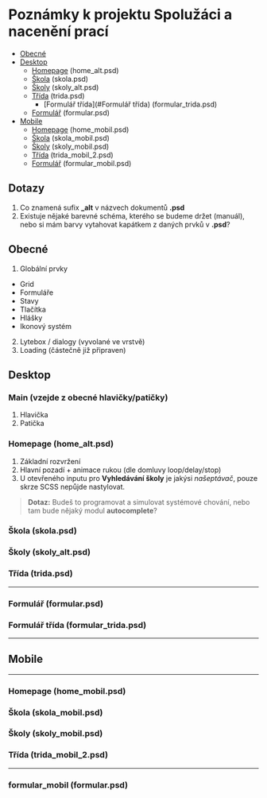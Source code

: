 # Poznámky k projektu Spolužáci a nacenění prací

* [Obecné](#Obecné)
* [Desktop](#Desktop)
  * [Homepage](#Homepage) (home_alt.psd)
  * [Škola](#Škola) (skola.psd) 
  * [Školy](#Školy) (skoly_alt.psd)
  * [Třída](#Třída) (trida.psd)
    * [Formulář třída](#Formulář třída) (formular_trida.psd) 
  * [Formulář](#Formulář) (formular.psd)
* [Mobile](#Mobile)
  * [Homepage](#Homepage) (home_mobil.psd)
  * [Škola](#Škola) (skola_mobil.psd) 
  * [Školy](#Školy) (skoly_mobil.psd)
  * [Třída](#Třída) (trida_mobil_2.psd)
  * [Formulář](#Formulář) (formular_mobil.psd)

## Dotazy
1) Co znamená sufix **_alt** v názvech dokumentů **.psd**
2) Existuje nějaké barevné schéma, kterého se budeme držet (manuál), nebo si mám barvy vytahovat kapátkem z daných prvků v **.psd**?

## Obecné
1) Globální prvky
 * Grid
 * Formuláře
  * Stavy
 * Tlačítka
 * Hlášky
 * Ikonový systém
2) Lytebox / dialogy (vyvolané ve vrstvě)
3) Loading (částečně již připraven)

## Desktop

### Main (vzejde z obecné hlavičky/patičky)

1) Hlavička
2) Patička

### Homepage (home_alt.psd)

1) Základní rozvržení
2) Hlavní pozadí + animace rukou (dle domluvy loop/delay/stop)
3) U otevřeného inputu pro **Vyhledávání školy** je jakýsi *našeptávač*, pouze skrze SCSS nepůjde nastylovat. 
> **Dotaz:** 
Budeš to programovat a simulovat systémové chování, nebo tam bude nějaký modul **autocomplete**?

### Škola (skola.psd) 
### Školy (skoly_alt.psd)
### Třída (trida.psd)
---
### Formulář (formular.psd)
### Formulář třída (formular_trida.psd) 
---------------------------------
## Mobile
---------------------------------
### Homepage (home_mobil.psd)
### Škola (skola_mobil.psd) 
### Školy (skoly_mobil.psd)
### Třída (trida_mobil_2.psd)
---
### formular_mobil (formular.psd)

